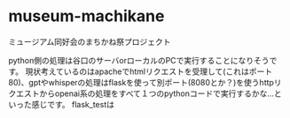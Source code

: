 # museum-machikane
ミュージアム同好会のまちかね祭プロジェクト

python側の処理は谷口のサーバorローカルのPCで実行することになりそうです。
現状考えているのはapacheでhtmlリクエストを受理して(これはポート80)、gptやwhisperの処理はflaskを使って別ポート(8080とか？)を使うhttpリクエストからopenai系の処理をすべて１つのpythonコードで実行するかな...といった感じです。
flask_testは